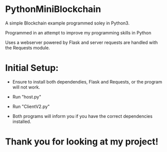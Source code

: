 # PythonMiniBlockchain

A simple Blockchain example programmed soley in Python3.

Programmed in an attempt to improve my programming skills in Python

Uses a webserver powered by Flask and server requests are handled with the Requests module.

# Initial Setup:
 - Ensure to install both dependendies, Flask and Requests, or the program will not work.
 - Run "host.py"
  - Run "ClientV2.py"
  
 - Both programs will inform you if you have the correct dependencies installed. 
 
 
 # Thank you for looking at my project!
